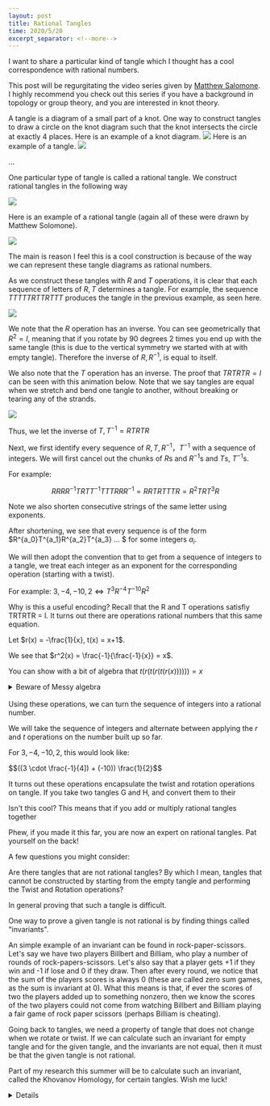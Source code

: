```yaml
---
layout: post
title: Rational Tangles
time: 2020/5/20
excerpt_separator: <!--more-->
---
```


I want to share a particular kind of tangle which I thought has a cool correspondence with rational numbers. 

This post will be regurgitating the video series given by <a href = "https://www.youtube.com/playlist?list=PLL0ATV5XYF8BfT8CmmzKnfTlf3V9hQgj9">Matthew Salomone</a  >. I highly recommend you check out this series if you have a background in topology or group theory, and you are interested in knot theory. 

A tangle is a diagram of a small part of a knot. One way to construct tangles to draw a circle on the knot diagram such that the knot intersects the circle at exactly 4 places. Here is an example of a knot diagram. 
<img src = "{{site.baseurl}}/assets/img/KnotDiagramExample.jpg">
Here is an example of a tangle. 
<img src = "{{site.baseurl}}/assets/img/TangleExample.jpg">

...
<!--more-->

One particular type of tangle is called a rational tangle. We construct rational tangles in the following way 

<img src = "{{site.baseurl}}/assets/img/RationalTangles.jpg">

Here is an example of a rational tangle (again all of these were drawn by Matthew Solomone). 

<img src = "{{site.baseurl}}/assets/img/RationalTangleExample.jpg">

The main is reason I feel this is a cool construction is because of the way we can represent these tangle diagrams as rational numbers. 

As we construct these tangles with $R$ and $T$ operations, it is clear that each sequence of letters of $R, T$ determines a tangle. For example, the sequence $TTTTTRTTRTTT$ produces the tangle in the previous example, as seen here.

<img src = "{{site.baseurl}}/assets/img/Tangle.gif">

We note that the $R$ operation has an inverse. You can see geometrically that $R^2 = I$, meaning that if you rotate by 90 degrees 2 times you end up with the same tangle (this is due to the vertical symmetry we started with at with empty tangle). Therefore the inverse of $R, R^{-1}$, is equal to itself. 

We also note that the $T$ operation has an inverse. The proof that
$TRTRTR = I$ can be seen with this animation below. Note that we say tangles are equal when we stretch and bend one tangle to another, without breaking or tearing any of the strands. 

<img src = "{{site.baseurl}}/assets/img/TwistInverse.gif">

Thus, we let the inverse of $T, T^{-1} = RTRTR$

Next, we first identify every sequence of $R, T, R^{-1}，T^{-1}$ with a sequence of integers. We will first cancel out the chunks of $R$s and $R^{-1}$s and $T$s, $T^{-1}$s. 

For example:

$$RRRR^{-1}TRTT^{-1}TTTRRR^{-1} = RRTRTTTR = R^2TRT^3R$$

Note we also shorten consecutive strings of the same letter using exponents. 

After shortening, we see that every sequence is of the form $R^{a_0}T^{a_1}R^{a_2}T^{a_3} ... $ for some integers $a_i$. 

We will then adopt the convention that to get from a sequence of  integers to a tangle, we treat each integer as an exponent for the corresponding operation (starting with a twist). 

For example:
$3, -4, -10, 2 \iff  T^3R^{-4}T^{-10}R^2$

Why is this a useful encoding? 
Recall that the R and T operations satisfiy TRTRTR = I.
It turns out there are operations rational numbers that this same equation. 

Let $r(x) = -\frac{1}{x}, t(x) = x+1$. 

We see that $r^2(x) = \frac{-1}{\frac{-1}{x}} = x$.

You can show with a bit of algebra that $t(r(t(r(t(r(x)))))) = x$ 
<details>
<summary> Beware of Messy algebra </summary>
$$
\begin{equation*}
    \begin{split}
        t(r(t(r(t(r(x)))))) &= t(r(t(r(t(-\frac{1}{x})))))) \\ 
                            &= t(r(t(r(-\frac{1}{x} + 1))))) \\
                            &= t(r(t(\frac{-1}{(-\frac{1}{x} + 1)}))) \\
                            &= t(r(\frac{-1}{(-\frac{1}{x} + 1)} + 1)) \\
                            &= t(\frac{-1}{\frac{-1}{-\frac{1}{x} + 1} + 1}) \\
                            &= \frac{-1}{\frac{-1}{-\frac{1}{x} + 1} + 1} + 1 \\
                            &= \frac{-1}{\frac{-1}{\frac{x - 1}{x}} + 1} + 1 \\
                            &= \frac{-1}{\frac{-x}{x - 1} + 1} + 1 \\
                            &= \frac{-1}{\frac{-x + (x - 1)}{x - 1}} + 1 \\
                            &= x - 1 + 1 = x \\
    \end{split}    
\end{equation*}
$$
</details>

<br>
Using these operations, we can turn the sequence of integers into a rational number. 

We will take the sequence of integers and alternate between applying the $r$ and $t$ operations on the number built up so far. 

For $3, -4, -10, 2$, this would look like:

$$((3 \cdot \frac{-1}{4]) + (-10)) \frac{1}{2}$$




It turns out these operations encapsulate the twist and rotation operations on tangle. If you take two tangles G and H, and convert them to their 

Isn't this cool? This means that if you add or multiply rational tangles together 


Phew, if you made it this far, you are now an expert on rational tangles. Pat yourself on the back!

A few questions you might consider:

Are there tangles that are not rational tangles? By which I mean, tangles that cannot be constructed by starting from the empty tangle and performing the Twist and Rotation operations?

In general proving that such a tangle is difficult. 
<!-- Given an arbitrary tangle, one to way prove it can be constructed from R and T operations is to give a sequence of such operations, and then twist and bend the tangle such that it matches up.  -->
<!-- It is usually easier to prove that it cannot be constructed.  -->
One way to prove a given tangle is not rational is by finding things called "invariants".

An simple example of an invariant can be found in rock-paper-scissors. Let's say we have two players Billbert and Billiam, who play a number of rounds of rock-papers-scissors. Let's also say that a player gets +1 if they win and -1 if lose and 0 if they draw. Then after every round, we notice that the sum of the players scores is always 0 (these are called zero sum games, as the sum is invariant at 0). What this means is that, if ever the scores of two the players added up to something nonzero, then we know the scores of the two players could not come from watching Billbert and Billiam playing a fair game of rock paper scissors (perhaps Billiam is cheating). 

Going back to tangles, we need a property of tangle that does not change when we rotate or twist. If we can calculate such an invariant for empty tangle and for the given tangle, and the invariants are not equal, then it must be that the given tangle is not rational. 

Part of my research this summer will be to calculate such an invariant, called the Khovanov Homology, for certain tangles. Wish me luck!

<details>test</details>




